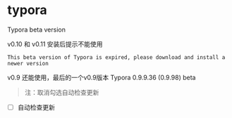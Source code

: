 # typora
Typora beta version

v0.10 和 v0.11 安装后提示不能使用

`This beta version of Typora is expired, please download and install a newer version`

v0.9 还能使用，最后的一个v0.9版本
Typora 0.9.9.36 (0.9.98) beta

>注：取消勾选自动检查更新
- [ ] 自动检查更新

